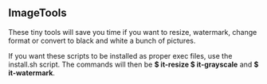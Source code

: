 <h2>ImageTools</h2>
<p>These tiny tools will save you time if you want to resize, watermark, change format or convert to black and white a bunch of pictures.</p> 

<p>If you want these scripts to be installed as proper exec files, use the install.sh script. The commands will then be <b>$ it-resize $ it-grayscale</b> and <b>$ it-watermark</b>.</p> 



